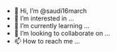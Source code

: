 - 👋 Hi, I’m @saudi16march
- 👀 I’m interested in ...
- 🌱 I’m currently learning ...
- 💞️ I’m looking to collaborate on ...
- 📫 How to reach me ...

<!---
saudi16march/saudi16march is a ✨ special ✨ repository because its `README.md` (this file) appears on your GitHub profile.
You can click the Preview link to take a look at your changes.
--->

